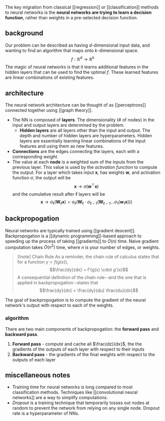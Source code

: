 The key migration from classical [[regression]] or [[classification]] methods to neural networks is the **neural networks are trying to learn a decision function**, rather than weights in a pre-selected decision function.

## background
Our problem can be described as having $d$-dimensional input data, and wanting to find an algorithm that maps onto $k$-dimensional space.
$$f: \mathbb{R}^d \rightarrow \mathbb{R}^k$$
The magic of neural networks is that it learns additional features in the hidden layers that can be used to find the optimal $f$. These learned features are linear combinations of existing features.

## architecture
The neural network architecture can be thought of as [[perceptrons]] connected together using [[graph theory]].
- The NN is composed of **layers**. The dimensionality (# of nodes) in the input and output layers are determined by the problem. 
	- **Hidden layers** are all layers other than the input and output. The depth and number of hidden layers are hyperparameters. Hidden layers are essentially learning linear combinations of the input features and using them as new features.
- **Connections** are the edges connecting the layers, each with a corresponding *weight*.
- The value at each **node** is a weighted sum of the inputs from the previous layer. This value is used by the *activation function* to compute the output.
For a layer which takes input $\textbf{x}$, has weights $\textbf{w}$, and activation function $\sigma$, the output will be 
$$\textbf{x} \rightarrow \sigma(\textbf{w}^\top\textbf{x})$$
and the cumulative result after $\ell$ layers will be 
$$\textbf{x} \rightarrow \sigma_{\ell}(\textbf{W}_\ell\textbf{x}) = \sigma_\ell(\textbf{W}_\ell \cdot \sigma_{\ell-1}(\textbf{W}_{\ell -1} \dots \sigma_1(\textbf{w}_1 \textbf{x})))$$

## backpropogation
Neural networks are typically trained using [[gradient descent]]. Backpropogation is a [[dynamic programming]]-based approach to speeding up the process of taking [[gradients]] to $O(n)$ time. Naive gradient computation takes $O(n^2)$ time, where $n$ is your number of edges, or weights.

> [!note] Chain Rule
> As a reminder, the chain rule of calculus states that for a function $y = f(g(x))$, $$\frac{dy}{dx} = f'(g(x) \cdot g'(x)$$
> A consequential definition of the chain rule--and the one that is applied in backpropogation--states that $$\frac{dy}{dx} = \frac{dy}{du} \frac{du}{dx}$$

The goal of backpropogation is to compute the gradient of the neural network's output with respect to each of the weights.

### algorithm
There are two main components of backpropogation: the **forward pass** and **backward pass**. 
1. **Forward pass** - compute and cache all $\frac{dz}{dx}$, the the gradients of the outputs of each layer with respect to their inputs
2. **Backward pass** - the gradients of the final weights with respect to the outputs of each layer

## miscellaneous notes
- Training time for neural networks is long compared to most classification methods. Techniques like [[convolutional neural networks]] are a way to simplify computations.
- *Dropout* is a training technique that temporarily tosses out nodes at random to prevent the network from relying on any single node. Dropout rate is a hyperparameter of NNs.